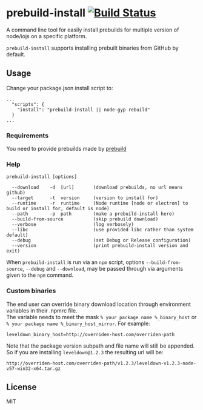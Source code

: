 # prebuild-install [![Build Status](https://travis-ci.org/mafintosh/prebuild-install.svg?branch=master)](https://travis-ci.org/mafintosh/prebuild-install)

A command line tool for easily install prebuilds for multiple version of node/iojs on a specific platform.

`prebuild-install` supports installing prebuilt binaries from GitHub by default.

## Usage

Change your package.json install script to:
```
...
  "scripts": {
    "install": "prebuild-install || node-gyp rebuild"
  }
...
```

### Requirements

You need to provide prebuilds made by [prebuild](https://github.com/mafintosh/prebuild)

### Help
```
prebuild-install [options]

  --download    -d  [url]       (download prebuilds, no url means github)
  --target      -t  version     (version to install for)
  --runtime     -r  runtime     (Node runtime [node or electron] to build or install for, default is node)
  --path        -p  path        (make a prebuild-install here)
  --build-from-source           (skip prebuild download)
  --verbose                     (log verbosely)
  --libc                        (use provided libc rather than system default)
  --debug                       (set Debug or Release configuration)
  --version                     (print prebuild-install version and exit)
 ```

When `prebuild-install` is run via an `npm` script, options
`--build-from-source`, `--debug` and `--download`, may be passed through via
arguments given to the `npm` command.

### Custom binaries
The end user can override binary download location through environment variables in their .npmrc file.  
The variable needs to meet the mask `% your package name %_binary_host` or `% your package name %_binary_host_mirror`. For example:
```
leveldown_binary_host=http://overriden-host.com/overriden-path
```
Note that the package version subpath and file name will still be appended.  
So if you are installing `leveldown@1.2.3` the resulting url will be:  
```
http://overriden-host.com/overriden-path/v1.2.3/leveldown-v1.2.3-node-v57-win32-x64.tar.gz
```

## License

MIT
